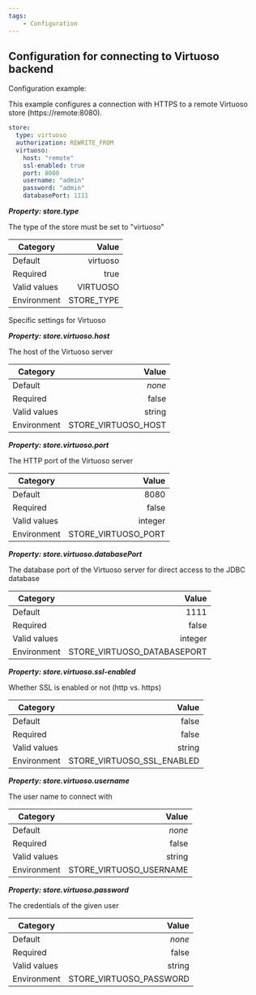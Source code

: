 ```yaml
---
tags:
    - Configuration
---
```


## Configuration for connecting to Virtuoso backend

Configuration example:

This example configures a connection with HTTPS to a remote Virtuoso store (https://remote:8080).

```yaml
store:
  type: virtuoso
  authorization: REWRITE_FROM
  virtuoso:
    host: "remote"
    ssl-enabled: true
    port: 8080
    username: "admin"
    password: "admin"
    databasePort: 1111
```


***Property: store.type***

The type of the store must be set to "virtuoso"

| Category | Value |
|--- | ---: |
| Default | virtuoso |
| Required | true |
| Valid values | VIRTUOSO |
| Environment | STORE_TYPE |

Specific settings for Virtuoso

***Property: store.virtuoso.host***

The host of the Virtuoso server

| Category | Value |
|--- | ---: |
| Default | *none* |
| Required | false |
| Valid values | string |
| Environment | STORE_VIRTUOSO_HOST |

***Property: store.virtuoso.port***

The HTTP port of the Virtuoso server

| Category | Value |
|--- | ---: |
| Default | 8080 |
| Required | false |
| Valid values | integer |
| Environment | STORE_VIRTUOSO_PORT |

***Property: store.virtuoso.databasePort***

The database port of the Virtuoso server for direct access to the JDBC database

| Category | Value |
|--- | ---: |
| Default | 1111 |
| Required | false |
| Valid values | integer |
| Environment | STORE_VIRTUOSO_DATABASEPORT |

***Property: store.virtuoso.ssl-enabled***

Whether SSL is enabled or not (http vs. https)

| Category | Value |
|--- | ---: |
| Default | false |
| Required | false |
| Valid values | string |
| Environment | STORE_VIRTUOSO_SSL_ENABLED |

***Property: store.virtuoso.username***

The user name to connect with

| Category | Value |
|--- | ---: |
| Default | *none* |
| Required | false |
| Valid values | string |
| Environment | STORE_VIRTUOSO_USERNAME |

***Property: store.virtuoso.password***

The credentials of the given user

| Category | Value |
|--- | ---: |
| Default | *none* |
| Required | false |
| Valid values | string |
| Environment | STORE_VIRTUOSO_PASSWORD |

